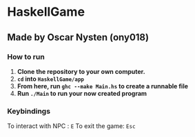 # HaskellGame
## Made by Oscar Nysten (ony018)

### How to run

1. **Clone the repository to your own computer.**
2. **`cd` into `HaskellGame/app`**
3. **From here, run `ghc --make Main.hs` to create a runnable file**
4. **Run ``./Main`` to run your now created program**


### Keybindings

To interact with NPC : `E`
To exit the game: `Esc`

